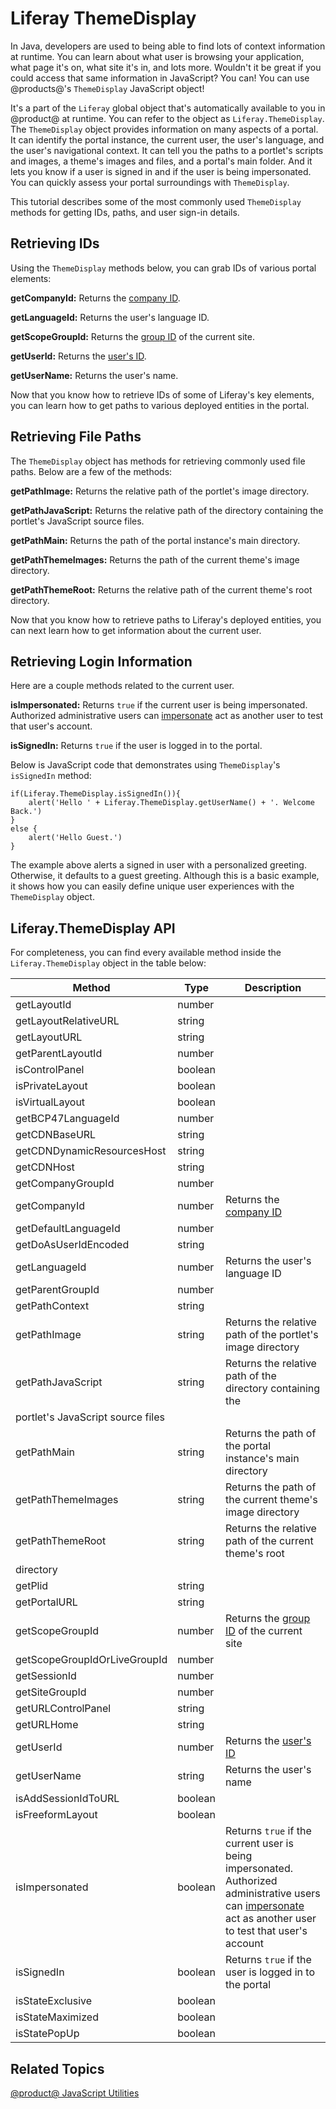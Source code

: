 # Liferay ThemeDisplay [](id=liferay-themedisplay)

In Java, developers are used to being able to find lots of context information
at runtime. You can learn about what user is browsing your application, what
page it's on, what site it's in, and lots more. Wouldn't it be great if you
could access that same information in JavaScript? You can! You can use 
@products@'s `ThemeDisplay` JavaScript object!

It's a part of the `Liferay` global object that's automatically available to you
in @product@ at runtime. You can refer to the object as `Liferay.ThemeDisplay`.
The `ThemeDisplay` object provides information on many aspects of a portal.
It can identify the portal instance, the current user, the user's language, and
the user's navigational context. It can tell you the paths to a portlet's
scripts and images, a theme's images and files, and a portal's main folder. And
it lets you know if a user is signed in and if the user is being impersonated.
You can quickly assess your portal surroundings with `ThemeDisplay`.

This tutorial describes some of the most commonly used `ThemeDisplay` methods
for getting IDs, paths, and user sign-in details.

## Retrieving IDs [](id=retrieving-ids)

Using the `ThemeDisplay` methods below, you can grab IDs of various portal
elements:

**getCompanyId:** Returns the
[company ID](/participate/liferaypedia/-/wiki/Main/Company+ID).

**getLanguageId:** Returns the user's language ID.

**getScopeGroupId:** Returns the
[group ID](/participate/liferaypedia/-/wiki/Main/Group+ID) of the current site.

**getUserId:** Returns the
[user's ID](/participate/liferaypedia/-/wiki/Main/User+ID).

**getUserName:** Returns the user's name.

Now that you know how to retrieve IDs of some of Liferay's key elements, you
can learn how to get paths to various deployed entities in the portal.

## Retrieving File Paths [](id=retrieving-file-paths)

The `ThemeDisplay` object has methods for retrieving commonly used file paths.
Below are a few of the methods:

**getPathImage:** Returns the relative path of the portlet's image directory.

**getPathJavaScript:** Returns the relative path of the directory containing the
portlet's JavaScript source files.

**getPathMain:** Returns the path of the portal instance's main directory.

**getPathThemeImages:** Returns the path of the current theme's image directory.

**getPathThemeRoot:** Returns the relative path of the current theme's root
directory.

Now that you know how to retrieve paths to Liferay's deployed entities, you can
next learn how to get information about the current user.

## Retrieving Login Information [](id=retrieving-login-information)

Here are a couple methods related to the current user.

**isImpersonated:** Returns `true` if the current user is being impersonated.
Authorized administrative users can
[impersonate](/discover/portal/-/knowledge_base/6-2/the-users-section-of-the-control-panel#user-management)
act as another user to test that user's account.

**isSignedIn:** Returns `true` if the user is logged in to the portal.

Below is JavaScript code that demonstrates using `ThemeDisplay`'s `isSignedIn`
method:

    if(Liferay.ThemeDisplay.isSignedIn()){
        alert('Hello ' + Liferay.ThemeDisplay.getUserName() + '. Welcome Back.')
    }
    else {
        alert('Hello Guest.')
    }

The example above alerts a signed in user with a personalized greeting.
Otherwise, it defaults to a guest greeting. Although this is a basic example, it
shows how you can easily define unique user experiences with the `ThemeDisplay`
object.

## Liferay.ThemeDisplay API [](liferay-themedisplay-api)

For completeness, you can find every available method inside the 
`Liferay.ThemeDisplay` object in the table below:

| Method | Type | Description |
| --- | --- | --- |
| getLayoutId | number | |
| getLayoutRelativeURL | string | |
| getLayoutURL | string | |
| getParentLayoutId | number | |
| isControlPanel | boolean | |
| isPrivateLayout | boolean | |
| isVirtualLayout | boolean | |
| getBCP47LanguageId | number | |
| getCDNBaseURL | string | |
| getCDNDynamicResourcesHost | string | |
| getCDNHost | string | |
| getCompanyGroupId | number | |
| getCompanyId | number | Returns the [company ID](/participate/liferaypedia/-/wiki/Main/Company+ID) |
| getDefaultLanguageId | number | |
| getDoAsUserIdEncoded | string | |
| getLanguageId | number | Returns the user's language ID |
| getParentGroupId | number | |
| getPathContext | string | |
| getPathImage | string | Returns the relative path of the portlet's image directory |
| getPathJavaScript | string | Returns the relative path of the directory containing the
portlet's JavaScript source files |
| getPathMain | string | Returns the path of the portal instance's main directory |
| getPathThemeImages | string | Returns the path of the current theme's image directory |
| getPathThemeRoot | string | Returns the relative path of the current theme's root
directory |
| getPlid | string | |
| getPortalURL | string | |
| getScopeGroupId | number | Returns the [group ID](/participate/liferaypedia/-/wiki/Main/Group+ID) of the current site |
| getScopeGroupIdOrLiveGroupId | number | |
| getSessionId | number | |
| getSiteGroupId | number | |
| getURLControlPanel | string | |
| getURLHome | string | |
| getUserId | number | Returns the [user's ID](/participate/liferaypedia/-/wiki/Main/User+ID) |
| getUserName | string | Returns the user's name |
| isAddSessionIdToURL | boolean | |
| isFreeformLayout | boolean | |
| isImpersonated | boolean | Returns `true` if the current user is being impersonated. Authorized administrative users can [impersonate](/discover/portal/-/knowledge_base/6-2/the-users-section-of-the-control-panel#user-management) act as another user to test that user's account |
| isSignedIn | boolean | Returns `true` if the user is logged in to the portal |
| isStateExclusive | boolean | |
| isStateMaximized | boolean | |
| isStatePopUp | boolean | |

## Related Topics

[@product@ JavaScript Utilities](https://dev.liferay.com/develop/tutorials/-/knowledge_base/7-0/javascript-utilities)